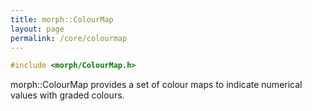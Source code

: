```yaml
---
title: morph::ColourMap
layout: page
permalink: /core/colourmap
---
```

```c++
#include <morph/ColourMap.h>
```
morph::ColourMap provides a set of colour maps to indicate numerical values with graded colours.